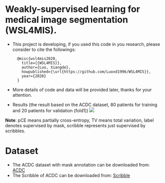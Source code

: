 # Weakly-supervised learning for medical image segmentation (WSL4MIS).
* This project is developing, if you used this code in you research, please consider to cite the followings:

		@misc{wsl4mis2020,
		  title={{WSL4MIS}},
		  author={Luo, Xiangde},
		  howpublished={\url{https://github.com/Luoxd1996/WSL4MIS}},
		  year={2020}
		}
* More details of code and data will be provided later, thanks for your attention.
* Results (the result based on the ACDC dataset, 80 patients for training and 20 patients for validation (fold1))
![](https://github.com/Luoxd1996/WSL4MIS/blob/main/imgs/fold1_curve.png) 

**Note**: pCE means partially cross-entropy, TV means total variation, label denotes supervised by mask, scribble represents just supervised by scribbles.
# Dataset
* The ACDC dataset with mask annotation can be downloaded from: [ACDC](https://www.creatis.insa-lyon.fr/Challenge/acdc/databases.html)
* The Scribble of ACDC can be downloaded from: [Scribble](https://gvalvano.github.io/wss-multiscale-adversarial-attention-gates/data)
